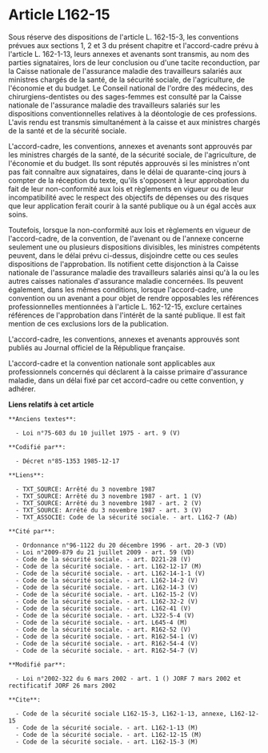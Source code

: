 # Article L162-15

Sous réserve des dispositions de l'article L. 162-15-3, les conventions prévues aux sections 1, 2 et 3 du présent chapitre et
l'accord-cadre prévu à l'article L. 162-1-13, leurs annexes et avenants sont transmis, au nom des parties signataires, lors
de leur conclusion ou d'une tacite reconduction, par la Caisse nationale de l'assurance maladie des travailleurs salariés aux
ministres chargés de la santé, de la sécurité sociale, de l'agriculture, de l'économie et du budget. Le Conseil national de
l'ordre des médecins, des chirurgiens-dentistes ou des sages-femmes est consulté par la Caisse nationale de l'assurance
maladie des travailleurs salariés sur les dispositions conventionnelles relatives à la déontologie de ces professions. L'avis
rendu est transmis simultanément à la caisse et aux ministres chargés de la santé et de la sécurité sociale.

L'accord-cadre, les conventions, annexes et avenants sont approuvés par les ministres chargés de la santé, de la sécurité
sociale, de l'agriculture, de l'économie et du budget. Ils sont réputés approuvés si les ministres n'ont pas fait connaître
aux signataires, dans le délai de quarante-cinq jours à compter de la réception du texte, qu'ils s'opposent à leur
approbation du fait de leur non-conformité aux lois et règlements en vigueur ou de leur incompatibilité avec le respect des
objectifs de dépenses ou des risques que leur application ferait courir à la santé publique ou à un égal accès aux soins.

Toutefois, lorsque la non-conformité aux lois et règlements en vigueur de l'accord-cadre, de la convention, de l'avenant ou
de l'annexe concerne seulement une ou plusieurs dispositions divisibles, les ministres compétents peuvent, dans le délai
prévu ci-dessus, disjoindre cette ou ces seules dispositions de l'approbation. Ils notifient cette disjonction à la Caisse
nationale de l'assurance maladie des travailleurs salariés ainsi qu'à la ou les autres caisses nationales d'assurance maladie
concernées. Ils peuvent également, dans les mêmes conditions, lorsque l'accord-cadre, une convention ou un avenant a pour
objet de rendre opposables les références professionnelles mentionnées à l'article L. 162-12-15, exclure certaines références
de l'approbation dans l'intérêt de la santé publique. Il est fait mention de ces exclusions lors de la publication.

L'accord-cadre, les conventions, annexes et avenants approuvés sont publiés au Journal officiel de la République française.

L'accord-cadre et la convention nationale sont applicables aux professionnels concernés qui déclarent à la caisse primaire
d'assurance maladie, dans un délai fixé par cet accord-cadre ou cette convention, y adhérer.

**Liens relatifs à cet article**

	**Anciens textes**:

	  - Loi n°75-603 du 10 juillet 1975 - art. 9 (V)

	**Codifié par**:

	  - Décret n°85-1353 1985-12-17

	**Liens**:

	  - TXT_SOURCE: Arrêté du 3 novembre 1987
	  - TXT_SOURCE: Arrêté du 3 novembre 1987 - art. 1 (V)
	  - TXT_SOURCE: Arrêté du 3 novembre 1987 - art. 2 (V)
	  - TXT_SOURCE: Arrêté du 3 novembre 1987 - art. 3 (V)
	  - TXT_ASSOCIE: Code de la sécurité sociale. - art. L162-7 (Ab)

	**Cité par**:

	  - Ordonnance n°96-1122 du 20 décembre 1996 - art. 20-3 (VD)
	  - Loi n°2009-879 du 21 juillet 2009 - art. 59 (VD)
	  - Code de la sécurité sociale. - art. D221-28 (V)
	  - Code de la sécurité sociale. - art. L162-12-17 (M)
	  - Code de la sécurité sociale. - art. L162-14-1-1 (V)
	  - Code de la sécurité sociale. - art. L162-14-2 (V)
	  - Code de la sécurité sociale. - art. L162-14-3 (V)
	  - Code de la sécurité sociale. - art. L162-15-2 (V)
	  - Code de la sécurité sociale. - art. L162-32-2 (V)
	  - Code de la sécurité sociale. - art. L162-41 (V)
	  - Code de la sécurité sociale. - art. L322-5-4 (V)
	  - Code de la sécurité sociale. - art. L645-4 (M)
	  - Code de la sécurité sociale. - art. R162-52 (V)
	  - Code de la sécurité sociale. - art. R162-54-1 (V)
	  - Code de la sécurité sociale. - art. R162-54-4 (V)
	  - Code de la sécurité sociale. - art. R162-54-7 (V)

	**Modifié par**:

	  - Loi n°2002-322 du 6 mars 2002 - art. 1 () JORF 7 mars 2002 et rectificatif JORF 26 mars 2002

	**Cite**:

	  - Code de la sécurité sociale L162-15-3, L162-1-13, annexe, L162-12-15
	  - Code de la sécurité sociale. - art. L162-1-13 (M)
	  - Code de la sécurité sociale. - art. L162-12-15 (M)
	  - Code de la sécurité sociale. - art. L162-15-3 (M)
